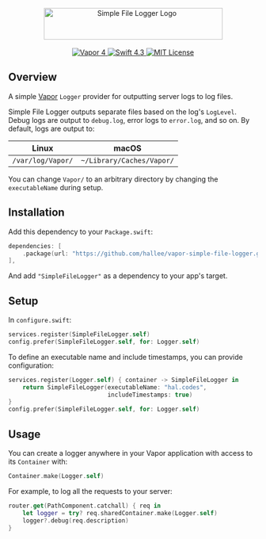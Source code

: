 <p align="center">
    <a href="https://vapor.codes">
        <img src="Logo.svg" width="361" height="64" alt="Simple File Logger Logo">
    </a>
    <br>
    <br>
    <a href="https://vapor.codes">
        <img src="http://img.shields.io/badge/vapor-3.0-brightgreen.svg" alt="Vapor 4">
    </a>
    <a href="https://swift.org">
        <img src="http://img.shields.io/badge/swift-4.1-brightgreen.svg" alt="Swift 4.3">
    </a>
    <a href="LICENSE">
        <img src="http://img.shields.io/badge/license-MIT-brightgreen.svg" alt="MIT License">
    </a>
</p>

## Overview

A simple [Vapor](https://vapor.codes) `Logger` provider for outputting server logs to log files.

Simple File Logger outputs separate files based on the log's `LogLevel`. Debug logs are output to `debug.log`, error logs to `error.log`, and so on. By default, logs are output to:

| Linux | macOS |
| ----- | ----- |
| `/var/log/Vapor/` | `~/Library/Caches/Vapor/` |

You can change `Vapor/` to an arbitrary directory by changing the `executableName` during setup.

## Installation

Add this dependency to your `Package.swift`:

```swift
dependencies: [
    .package(url: "https://github.com/hallee/vapor-simple-file-logger.git", from: "1.0.1"),
],
```

And add `"SimpleFileLogger"` as a dependency to your app's target.

## Setup

In `configure.swift`:

```swift
services.register(SimpleFileLogger.self)
config.prefer(SimpleFileLogger.self, for: Logger.self)
```

To define an executable name and include timestamps, you can provide configuration:

```swift
services.register(Logger.self) { container -> SimpleFileLogger in
    return SimpleFileLogger(executableName: "hal.codes", 
                            includeTimestamps: true)
}
config.prefer(SimpleFileLogger.self, for: Logger.self)
```

## Usage

You can create a logger anywhere in your Vapor application with access to its `Container` with:

```swift
Container.make(Logger.self)
```

For example, to log all the requests to your server:

```swift
router.get(PathComponent.catchall) { req in
    let logger = try? req.sharedContainer.make(Logger.self)
    logger?.debug(req.description)
}
```
